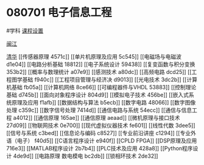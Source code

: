 # 080701 电子信息工程
#学科
[课程设置](课程设置%209a5fd.csv)

[闽江](闽江%202bdff.md)

[清华](清华%202091a.md)
[[传感器原理 4571c]]
[[单片机原理及应用 5c545]]
[[电磁场与电磁波 d1e04]]
[[电路分析基础 18812]]
[[电子系统设计 59438]]
[[复变函数与积分变换 353b2]]
[[概率与数理统计 a07e9]]
[[感测技术 a80dc]]
[[高频电路 dcd25]]
[[工程图学基础 f940c]]
[[工程项目管理与经济决 d9013]]
[[光电技术 3dc2b]]
[[计算机基础 fb05a]]
[[计算机网络 8ce66]]
[[可编程器件与VHDL 53883]]
[[控制理论基础 d745b]]
[[面向对象程序设计 804d9]]
[[模拟电子技术 456be]]
[[嵌入式系统原理及应用 f1afb]]
[[数据结构与算法 b5ecb]]
[[数字电路 48066]]
[[数字图像处理 c359c]]
[[数字信号处理 7414d]]
[[通信电路与系统 54ecc]]
[[通信与信息工程 a4012]]
[[通信原理 165ae]] [[通信原理 aeaad]]
[[微机原理与接口技术 27d09]]
[[物联网技术 0e700]]
[[现代虚拟仪器技术 fe601]]
[[线性代数 3dee5]]
[[信号与系统 c3bed]]
[[信息论与编码 c8527]]
[[专业前沿讲座 c1294]]
[[专业外语（电子） f40d5]]
[[C语言程序设计 e940f]]
[[CPLD FPGA]]
[[DSP原理及应用 716e3]]
[[MATLAB程序设计 2b7b4]]
[[PLC技术及应用 428a8]]
[[Python程序设计 4de9d]]
[[电路原理 数电模电 bc2db]]
[[锁相环技术 2de32]]